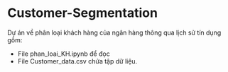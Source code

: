 # Customer-Segmentation
Dự án về phân loại khách hàng của ngân hàng thông qua lịch sử tín dụng gồm:
- File phan_loai_KH.ipynb để đọc
- File Customer_data.csv chứa tập dữ liệu.
